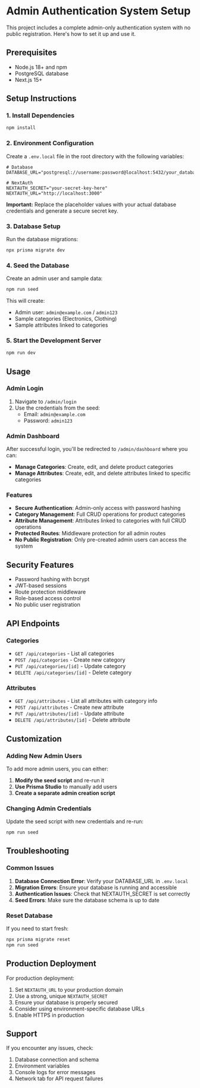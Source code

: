 # Admin Authentication System Setup

This project includes a complete admin-only authentication system with no public registration. Here's how to set it up and use it.

## Prerequisites

- Node.js 18+ and npm
- PostgreSQL database
- Next.js 15+

## Setup Instructions

### 1. Install Dependencies

```bash
npm install
```

### 2. Environment Configuration

Create a `.env.local` file in the root directory with the following variables:

```env
# Database
DATABASE_URL="postgresql://username:password@localhost:5432/your_database"

# NextAuth
NEXTAUTH_SECRET="your-secret-key-here"
NEXTAUTH_URL="http://localhost:3000"
```

**Important:** Replace the placeholder values with your actual database credentials and generate a secure secret key.

### 3. Database Setup

Run the database migrations:

```bash
npx prisma migrate dev
```

### 4. Seed the Database

Create an admin user and sample data:

```bash
npm run seed
```

This will create:
- Admin user: `admin@example.com` / `admin123`
- Sample categories (Electronics, Clothing)
- Sample attributes linked to categories

### 5. Start the Development Server

```bash
npm run dev
```

## Usage

### Admin Login

1. Navigate to `/admin/login`
2. Use the credentials from the seed:
   - Email: `admin@example.com`
   - Password: `admin123`

### Admin Dashboard

After successful login, you'll be redirected to `/admin/dashboard` where you can:

- **Manage Categories**: Create, edit, and delete product categories
- **Manage Attributes**: Create, edit, and delete attributes linked to specific categories

### Features

- **Secure Authentication**: Admin-only access with password hashing
- **Category Management**: Full CRUD operations for product categories
- **Attribute Management**: Attributes linked to categories with full CRUD operations
- **Protected Routes**: Middleware protection for all admin routes
- **No Public Registration**: Only pre-created admin users can access the system

## Security Features

- Password hashing with bcrypt
- JWT-based sessions
- Route protection middleware
- Role-based access control
- No public user registration

## API Endpoints

### Categories
- `GET /api/categories` - List all categories
- `POST /api/categories` - Create new category
- `PUT /api/categories/[id]` - Update category
- `DELETE /api/categories/[id]` - Delete category

### Attributes
- `GET /api/attributes` - List all attributes with category info
- `POST /api/attributes` - Create new attribute
- `PUT /api/attributes/[id]` - Update attribute
- `DELETE /api/attributes/[id]` - Delete attribute

## Customization

### Adding New Admin Users

To add more admin users, you can either:

1. **Modify the seed script** and re-run it
2. **Use Prisma Studio** to manually add users
3. **Create a separate admin creation script**

### Changing Admin Credentials

Update the seed script with new credentials and re-run:

```bash
npm run seed
```

## Troubleshooting

### Common Issues

1. **Database Connection Error**: Verify your DATABASE_URL in `.env.local`
2. **Migration Errors**: Ensure your database is running and accessible
3. **Authentication Issues**: Check that NEXTAUTH_SECRET is set correctly
4. **Seed Errors**: Make sure the database schema is up to date

### Reset Database

If you need to start fresh:

```bash
npx prisma migrate reset
npm run seed
```

## Production Deployment

For production deployment:

1. Set `NEXTAUTH_URL` to your production domain
2. Use a strong, unique `NEXTAUTH_SECRET`
3. Ensure your database is properly secured
4. Consider using environment-specific database URLs
5. Enable HTTPS in production

## Support

If you encounter any issues, check:
1. Database connection and schema
2. Environment variables
3. Console logs for error messages
4. Network tab for API request failures
